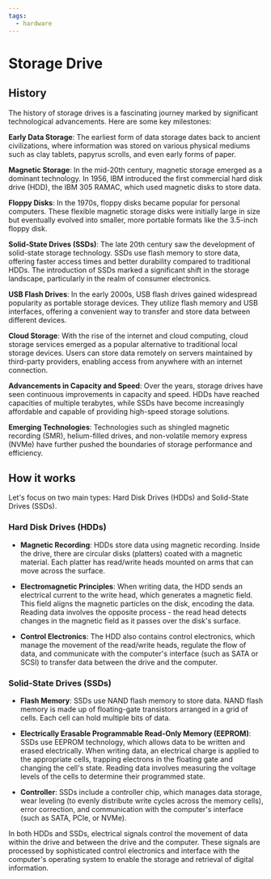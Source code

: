 ```yaml
---
tags:
  - hardware
---
```


# Storage Drive

## History

The history of storage drives is a fascinating journey marked by significant technological advancements. Here are some key milestones:

**Early Data Storage**: The earliest form of data storage dates back to ancient civilizations, where information was stored on various physical mediums such as clay tablets, papyrus scrolls, and even early forms of paper.

**Magnetic Storage**: In the mid-20th century, magnetic storage emerged as a dominant technology. In 1956, IBM introduced the first commercial hard disk drive (HDD), the IBM 305 RAMAC, which used magnetic disks to store data.

**Floppy Disks**: In the 1970s, floppy disks became popular for personal computers. These flexible magnetic storage disks were initially large in size but eventually evolved into smaller, more portable formats like the 3.5-inch floppy disk.

**Solid-State Drives (SSDs)**: The late 20th century saw the development of solid-state storage technology. SSDs use flash memory to store data, offering faster access times and better durability compared to traditional HDDs. The introduction of SSDs marked a significant shift in the storage landscape, particularly in the realm of consumer electronics.

**USB Flash Drives**: In the early 2000s, USB flash drives gained widespread popularity as portable storage devices. They utilize flash memory and USB interfaces, offering a convenient way to transfer and store data between different devices.

**Cloud Storage**: With the rise of the internet and cloud computing, cloud storage services emerged as a popular alternative to traditional local storage devices. Users can store data remotely on servers maintained by third-party providers, enabling access from anywhere with an internet connection.

**Advancements in Capacity and Speed**: Over the years, storage drives have seen continuous improvements in capacity and speed. HDDs have reached capacities of multiple terabytes, while SSDs have become increasingly affordable and capable of providing high-speed storage solutions.

**Emerging Technologies**: Technologies such as shingled magnetic recording (SMR), helium-filled drives, and non-volatile memory express (NVMe) have further pushed the boundaries of storage performance and efficiency.

## How it works

Let's focus on two main types: Hard Disk Drives (HDDs) and Solid-State Drives (SSDs).

### Hard Disk Drives (HDDs)

   - **Magnetic Recording**: HDDs store data using magnetic recording. Inside the drive, there are circular disks (platters) coated with a magnetic material. Each platter has read/write heads mounted on arms that can move across the surface.

   - **Electromagnetic Principles**: When writing data, the HDD sends an electrical current to the write head, which generates a magnetic field. This field aligns the magnetic particles on the disk, encoding the data. Reading data involves the opposite process - the read head detects changes in the magnetic field as it passes over the disk's surface.

   - **Control Electronics**: The HDD also contains control electronics, which manage the movement of the read/write heads, regulate the flow of data, and communicate with the computer's interface (such as SATA or SCSI) to transfer data between the drive and the computer.

### Solid-State Drives (SSDs)

   - **Flash Memory**: SSDs use NAND flash memory to store data. NAND flash memory is made up of floating-gate transistors arranged in a grid of cells. Each cell can hold multiple bits of data.

   - **Electrically Erasable Programmable Read-Only Memory (EEPROM)**: SSDs use EEPROM technology, which allows data to be written and erased electrically. When writing data, an electrical charge is applied to the appropriate cells, trapping electrons in the floating gate and changing the cell's state. Reading data involves measuring the voltage levels of the cells to determine their programmed state.

   - **Controller**: SSDs include a controller chip, which manages data storage, wear leveling (to evenly distribute write cycles across the memory cells), error correction, and communication with the computer's interface (such as SATA, PCIe, or NVMe).

In both HDDs and SSDs, electrical signals control the movement of data within the drive and between the drive and the computer. These signals are processed by sophisticated control electronics and interface with the computer's operating system to enable the storage and retrieval of digital information.